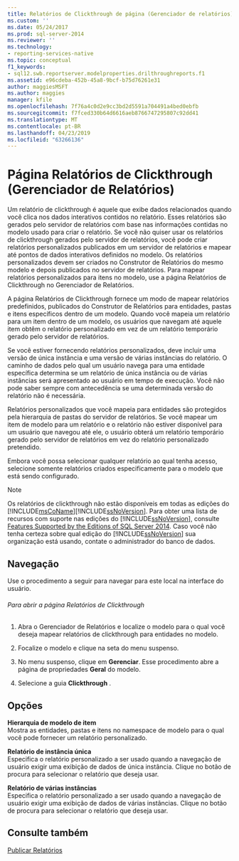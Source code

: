 ```yaml
---
title: Relatórios de Clickthrough de página (Gerenciador de relatórios) | Microsoft Docs
ms.custom: ''
ms.date: 05/24/2017
ms.prod: sql-server-2014
ms.reviewer: ''
ms.technology:
- reporting-services-native
ms.topic: conceptual
f1_keywords:
- sql12.swb.reportserver.modelproperties.drilthroughreports.f1
ms.assetid: e96cdeba-452b-45a8-9bcf-b75d76261e31
author: maggiesMSFT
ms.author: maggies
manager: kfile
ms.openlocfilehash: 7f76a4c0d2e9cc3bd2d5591a704491a4bed0ebfb
ms.sourcegitcommit: f7fced330b64d6616aeb8766747295807c92dd41
ms.translationtype: MT
ms.contentlocale: pt-BR
ms.lasthandoff: 04/23/2019
ms.locfileid: "63266136"
---
```

# <a name="clickthrough-reports-page-report-manager"></a>Página Relatórios de Clickthrough (Gerenciador de Relatórios)
  Um relatório de clickthrough é aquele que exibe dados relacionados quando você clica nos dados interativos contidos no relatório. Esses relatórios são gerados pelo servidor de relatórios com base nas informações contidas no modelo usado para criar o relatório. Se você não quiser usar os relatórios de clickthrough gerados pelo servidor de relatórios, você pode criar relatórios personalizados publicados em um servidor de relatórios e mapear até pontos de dados interativos definidos no modelo. Os relatórios personalizados devem ser criados no Construtor de Relatórios do mesmo modelo e depois publicados no servidor de relatórios. Para mapear relatórios personalizados para itens no modelo, use a página Relatórios de Clickthrough no Gerenciador de Relatórios.  
  
 A página Relatórios de Clickthrough fornece um modo de mapear relatórios predefinidos, publicados do Construtor de Relatórios para entidades, pastas e itens específicos dentro de um modelo. Quando você mapeia um relatório para um item dentro de um modelo, os usuários que navegam até aquele item obtêm o relatório personalizado em vez de um relatório temporário gerado pelo servidor de relatórios.  
  
 Se você estiver fornecendo relatórios personalizados, deve incluir uma versão de única instância e uma versão de várias instâncias do relatório. O caminho de dados pelo qual um usuário navega para uma entidade específica determina se um relatório de única instância ou de várias instâncias será apresentado ao usuário em tempo de execução. Você não pode saber sempre com antecedência se uma determinada versão do relatório não é necessária.  
  
 Relatórios personalizados que você mapeia para entidades são protegidos pela hierarquia de pastas do servidor de relatórios. Se você mapear um item de modelo para um relatório e o relatório não estiver disponível para um usuário que navegou até ele, o usuário obterá um relatório temporário gerado pelo servidor de relatórios em vez do relatório personalizado pretendido.  
  
 Embora você possa selecionar qualquer relatório ao qual tenha acesso, selecione somente relatórios criados especificamente para o modelo que está sendo configurado.  
  
> [!NOTE]  
>  Os relatórios de clickthrough não estão disponíveis em todas as edições do [!INCLUDE[msCoName](../includes/msconame-md.md)][!INCLUDE[ssNoVersion](../includes/ssnoversion-md.md)]. Para obter uma lista de recursos com suporte nas edições do [!INCLUDE[ssNoVersion](../includes/ssnoversion-md.md)], consulte [Features Supported by the Editions of SQL Server 2014](../../2014/getting-started/features-supported-by-the-editions-of-sql-server-2014.md). Caso você não tenha certeza sobre qual edição do [!INCLUDE[ssNoVersion](../includes/ssnoversion-md.md)] sua organização está usando, contate o administrador do banco de dados.  
  
## <a name="navigation"></a>Navegação  
 Use o procedimento a seguir para navegar para este local na interface do usuário.  
  
###### <a name="to-open-the-clickthrough-reports-page"></a>Para abrir a página Relatórios de Clickthrough  
  
1.  Abra o Gerenciador de Relatórios e localize o modelo para o qual você deseja mapear relatórios de clickthrough para entidades no modelo.  
  
2.  Focalize o modelo e clique na seta do menu suspenso.  
  
3.  No menu suspenso, clique em **Gerenciar**. Esse procedimento abre a página de propriedades **Geral** do modelo.  
  
4.  Selecione a guia **Clickthrough** .  
  
## <a name="options"></a>Opções  
 **Hierarquia de modelo de item**  
 Mostra as entidades, pastas e itens no namespace de modelo para o qual você pode fornecer um relatório personalizado.  
  
 **Relatório de instância única**  
 Especifica o relatório personalizado a ser usado quando a navegação de usuário exigir uma exibição de dados de única instância. Clique no botão de procura para selecionar o relatório que deseja usar.  
  
 **Relatório de várias instâncias**  
 Especifica o relatório personalizado a ser usado quando a navegação de usuário exigir uma exibição de dados de várias instâncias. Clique no botão de procura para selecionar o relatório que deseja usar.  
  
## <a name="see-also"></a>Consulte também  
 [Publicar Relatórios](../../2014/reporting-services/publish-reports.md)  
  
  
